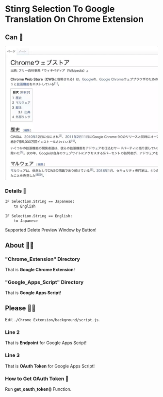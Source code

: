 # Stinrg Selection To Google Translation On Chrome Extension

## Can 🤗

![realtime_translate.gif](realtime_translate.gif)

### Details 🎉

```
IF Selection.String == Japanese:
    to English

IF Selection.String == English:
    to Japanese
```

Supported Delete Preview Window by Button!

## About 💁‍♂️

### "Chrome_Extension" Directory

That is **Google Chrome Extension**!

### "Google_Apps_Script" Directory

That is **Google Apps Script**!

## Please 🙇‍♂️

Edit ```./Chrome_Extension/background/script.js```.

### Line 2

That is **Endpoint** for Google Apps Script!

### Line 3

That is **OAuth Token** for Google Apps Script!

### How to Get OAuth Token 🤔

Run **get_oauth_token()** Function.